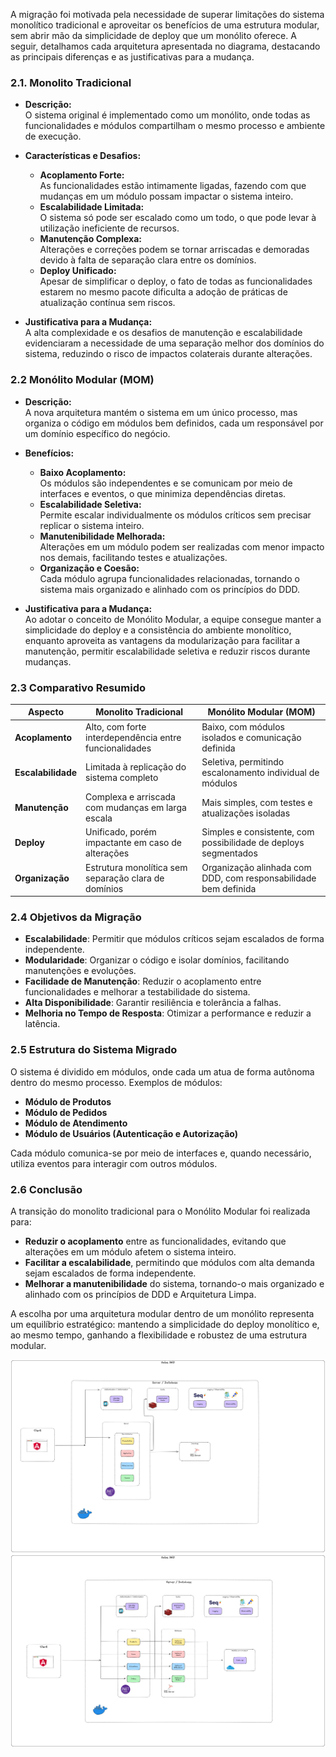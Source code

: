 A migração foi motivada pela necessidade de superar limitações do sistema monolítico tradicional e aproveitar os benefícios de uma estrutura modular, sem abrir mão da simplicidade de deploy que um monólito oferece. A seguir, detalhamos cada arquitetura apresentada no diagrama, destacando as principais diferenças e as justificativas para a mudança.

### 2.1. Monolito Tradicional

- **Descrição:**  
  O sistema original é implementado como um monólito, onde todas as funcionalidades e módulos compartilham o mesmo processo e ambiente de execução.

- **Características e Desafios:**
   - **Acoplamento Forte:**  
     As funcionalidades estão intimamente ligadas, fazendo com que mudanças em um módulo possam impactar o sistema inteiro.
   - **Escalabilidade Limitada:**  
     O sistema só pode ser escalado como um todo, o que pode levar à utilização ineficiente de recursos.
   - **Manutenção Complexa:**  
     Alterações e correções podem se tornar arriscadas e demoradas devido à falta de separação clara entre os domínios.
   - **Deploy Unificado:**  
     Apesar de simplificar o deploy, o fato de todas as funcionalidades estarem no mesmo pacote dificulta a adoção de práticas de atualização contínua sem riscos.

- **Justificativa para a Mudança:**  
  A alta complexidade e os desafios de manutenção e escalabilidade evidenciaram a necessidade de uma separação melhor dos domínios do sistema, reduzindo o risco de impactos colaterais durante alterações.

### 2.2 Monólito Modular (MOM)

- **Descrição:**  
  A nova arquitetura mantém o sistema em um único processo, mas organiza o código em módulos bem definidos, cada um responsável por um domínio específico do negócio.

- **Benefícios:**
   - **Baixo Acoplamento:**  
     Os módulos são independentes e se comunicam por meio de interfaces e eventos, o que minimiza dependências diretas.
   - **Escalabilidade Seletiva:**  
     Permite escalar individualmente os módulos críticos sem precisar replicar o sistema inteiro.
   - **Manutenibilidade Melhorada:**  
     Alterações em um módulo podem ser realizadas com menor impacto nos demais, facilitando testes e atualizações.
   - **Organização e Coesão:**  
     Cada módulo agrupa funcionalidades relacionadas, tornando o sistema mais organizado e alinhado com os princípios do DDD.

- **Justificativa para a Mudança:**  
  Ao adotar o conceito de Monólito Modular, a equipe consegue manter a simplicidade do deploy e a consistência do ambiente monolítico, enquanto aproveita as vantagens da modularização para facilitar a manutenção, permitir escalabilidade seletiva e reduzir riscos durante mudanças.

### 2.3 Comparativo Resumido

| Aspecto               | Monolito Tradicional                                | Monólito Modular (MOM)                          |
| --------------------- | --------------------------------------------------- | ------------------------------------------------ |
| **Acoplamento**       | Alto, com forte interdependência entre funcionalidades | Baixo, com módulos isolados e comunicação definida |
| **Escalabilidade**    | Limitada à replicação do sistema completo           | Seletiva, permitindo escalonamento individual de módulos |
| **Manutenção**        | Complexa e arriscada com mudanças em larga escala     | Mais simples, com testes e atualizações isoladas   |
| **Deploy**            | Unificado, porém impactante em caso de alterações      | Simples e consistente, com possibilidade de deploys segmentados |
| **Organização**       | Estrutura monolítica sem separação clara de domínios    | Organização alinhada com DDD, com responsabilidade bem definida |

### 2.4 Objetivos da Migração

- **Escalabilidade**: Permitir que módulos críticos sejam escalados de forma independente.
- **Modularidade**: Organizar o código e isolar domínios, facilitando manutenções e evoluções.
- **Facilidade de Manutenção**: Reduzir o acoplamento entre funcionalidades e melhorar a testabilidade do sistema.
- **Alta Disponibilidade**: Garantir resiliência e tolerância a falhas.
- **Melhoria no Tempo de Resposta**: Otimizar a performance e reduzir a latência.

### 2.5 Estrutura do Sistema Migrado

O sistema é dividido em módulos, onde cada um atua de forma autônoma dentro do mesmo processo. Exemplos de módulos:
- **Módulo de Produtos**
- **Módulo de Pedidos**
- **Módulo de Atendimento**
- **Módulo de Usuários (Autenticação e Autorização)**

Cada módulo comunica-se por meio de interfaces e, quando necessário, utiliza eventos para interagir com outros módulos.

### 2.6 Conclusão

A transição do monolito tradicional para o Monólito Modular foi realizada para:

- **Reduzir o acoplamento** entre as funcionalidades, evitando que alterações em um módulo afetem o sistema inteiro.
- **Facilitar a escalabilidade**, permitindo que módulos com alta demanda sejam escalados de forma independente.
- **Melhorar a manutenibilidade** do sistema, tornando-o mais organizado e alinhado com os princípios de DDD e Arquitetura Limpa.

A escolha por uma arquitetura modular dentro de um monólito representa um equilíbrio estratégico: mantendo a simplicidade do deploy monolítico e, ao mesmo tempo, ganhando a flexibilidade e robustez de uma estrutura modular.

![Diagrama de Arquitetura do Monólito](../../umls/architectures/diagrama-de-arquitetura-monolito.png)
![Diagrama de Arquitetura do Monólito Modular](../../umls/architectures/diagrama-de-arquitetura-monolito-modular.png)